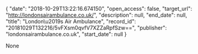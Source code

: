 {
  "date": "2018-10-29T13:22:16.674150", 
  "open_access": false, 
  "target_url": "http://londonsairambulance.co.uk/", 
  "description": null, 
  "end_date": null, 
  "title": "London\u2019s Air Ambulance", 
  "record_id": "20181029T132216/5vFXsm0qvfV7XZZaRpfSzw==", 
  "publisher": "londonsairambulance.co.uk", 
  "start_date": null
}

None